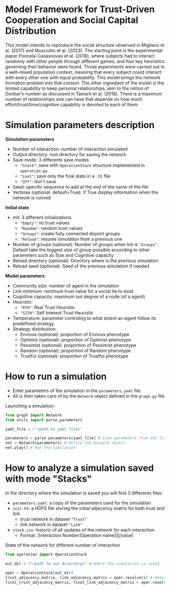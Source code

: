 # Model Framework for Trust-Driven Cooperation and Social Capital Distribution

This model intends to reproduce the social structure observed in Migliano et al. (2017) and Musciotto et al. (2023). The starting point is the experimental paper Poncela-Casasnovas et al. (2016), where subjects had to interact randomly with other people through different games, and four key heuristics governing their behavior were found. Those experiments were carried out in a well-mixed population context, meaning that every subject could interact with every other one with equal probability. This model brings the network
formation problem into that context. The other ingredient of the model is the limited capability to keep personal relationships, akin to the notion of Dunbar’s number as discussed in Tamarit et al. (2018). There is a maximum number of relationships one can have that depends on how much effort/trust/time/cognitive capability is devoted to each of them.

# Simulation parameters description
**Simulation parameters**
- Number of interaction: number of interaction simulated
- Output directory: root directory for saving the network
- Save mode: 3 differents save modes
  - `"Stack"`: save with `OperationStack` structure implemented in `operation.py`
  - `"Last"`: save only the final state in a `.h5` file
  - `"Off"`: don't save
- Seed: specific sequence to add at the end of the name of the file
- Verbose (optional: default=True): if True display information when the network is runned

**Initial state**
- Init: 3 different initializations
  - `"Empty"`: no trust values
  - `"Random"`: random trust values
  - `"Groups"`: create fully connected disjoint groups
  - `"Reload"`: resume simulation from a previous one
- Number of groups (optional): Number of groups when Init is `"Groups"`. Default take the biggest size of group possible according to other parameters such as Size and Cognitive capacity
- Reload directory (optional): Directory where is the previous simulation
- Reload seed (optional): Seed of the previous simulation if needed 

**Model parameters**
- Community size: number of agent in the simulation
- Link minimum: minimum trust value for a social tie to exist
- Cognitive capacity: maximum out degree of a node (of a agent)
- Heuristic:
  - `"RTH"`: Real Trust Heuristic
  - `"SITH"`: Self Interest Trust Heuristic
- Temperature: parameter controling to what extent an agent follow its predefined strategy
- Strategy distribution:
  - Envious (optional): proportion of Envious phenotype
  - Optimist (optional): proportion of Optimist phenotype
  - Pessimist (optional): proportion of Pessimist phenotype
  - Random (optional): proportion of Random phenotype
  - Trustful (optional): proportion of Trustful phenotype
  
# How to run a simulation

- Enter parameters of the simulation in the `parameters.yaml` file.
- All is then taken care of by the `Network` object defined in the `graph.py` file

Launching a simulation:
```py
from graph import Network
from utils import parse_parameters

yaml_file = r"<path to yaml file>"

parameters = parse_parameters(yaml_file) # Load parameters from the file
net = Network(parameters) # Define the Network object
net.play() # Run the simulation
```

# How to analyze a simulation saved with mode "Stacks"

In the directory where the simulation is saved you will find 3 differents files:
- `parameters.yaml`: a copy of the parameters used for the simulation
- `init.h5`: a HDF5 file storing the initial adjacency matrix for both trust and link
  - trust network in dataset `"Trust"`
  - link network in dataset `"Link"`
- `stack.csv`: historic of all updates of the network for each interaction
  - Format: |Interaction Number|Operation name|i|j|value|

State of the network for different number of interaction

```py
from operation import OperationStack

out_dir = r"<path to out directory>" # Where the simulation is saved

oper = OperationStack(out_dir)
trust_adjacency_matrix, link_adjacency_matrix = oper.resolve(i) # Return the state of the network at the i-th interaction
final_trust_adjacency_matrix, final_link_adjacency_matrix = oper.resolve(-1) # Equivalent to `oper.resolve(oper.iter_number)`
```
